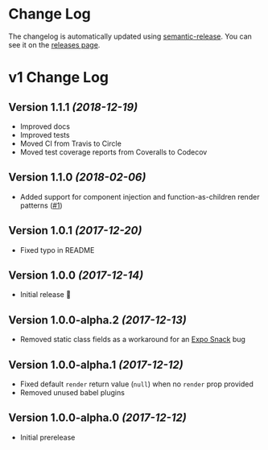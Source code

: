 # Change Log

The changelog is automatically updated using
[semantic-release](https://github.com/semantic-release/semantic-release). You
can see it on the [releases page](../../releases).

# v1 Change Log

## Version 1.1.1 _(2018-12-19)_

- Improved docs
- Improved tests
- Moved CI from Travis to Circle
- Moved test coverage reports from Coveralls to Codecov

## Version 1.1.0 _(2018-02-06)_

- Added support for component injection and function-as-children render patterns
  ([#1][#1])

## Version 1.0.1 _(2017-12-20)_

- Fixed typo in README

## Version 1.0.0 _(2017-12-14)_

- Initial release :tada:

## Version 1.0.0-alpha.2 _(2017-12-13)_

- Removed static class fields as a workaround for an [Expo Snack][snack] bug

## Version 1.0.0-alpha.1 _(2017-12-12)_

- Fixed default `render` return value (`null`) when no `render` prop provided
- Removed unused babel plugins

## Version 1.0.0-alpha.0 _(2017-12-12)_

- Initial prerelease

[snack]: https://snack.expo.io/
[#1]: https://github.com/wKovacs64/react-native-responsive-image-view/pull/1
